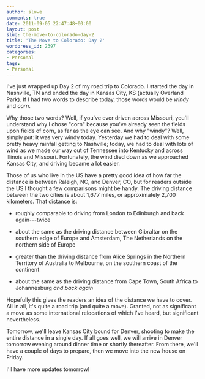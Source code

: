 ```yaml
---
author: slowe
comments: true
date: 2011-09-05 22:47:48+00:00
layout: post
slug: the-move-to-colorado-day-2
title: 'The Move to Colorado: Day 2'
wordpress_id: 2397
categories:
- Personal
tags:
- Personal
---
```


I've just wrapped up Day 2 of my road trip to Colorado. I started the day in Nashville, TN and ended the day in Kansas City, KS (actually Overland Park). If I had two words to describe today, those words would be _windy_ and _corn_.

Why those two words? Well, if you've ever driven across Missouri, you'll  understand why I chose "corn" because you've already seen the fields upon fields of corn, as far as the eye can see. And why "windy"? Well, simply put: it was very windy today. Yesterday we had to deal with some pretty heavy rainfall getting to Nashville; today, we had to deal with lots of wind as we made our way out of Tennessee into Kentucky and across Illinois and Missouri. Fortunately, the wind died down as we approached Kansas City, and driving became a lot easier.

Those of us who live in the US have a pretty good idea of how far the distance is between Raleigh, NC, and Denver, CO, but for readers outside the US I thought a few comparisons might be handy. The driving distance between the two cities is about 1,677 miles, or approximately 2,700 kilometers. That distance is:

* roughly comparable to driving from London to Edinburgh and back again---twice

* about the same as the driving distance between Gibraltar on the southern edge of Europe and Amsterdam, The Netherlands on the northern side of Europe

* greater than the driving distance from Alice Springs in the Northern Territory of Australia to Melbourne, on the southern coast of the continent

* about the same as the driving distance from Cape Town, South Africa to Johannesburg _and back again_

Hopefully this gives the readers an idea of the distance we have to cover. All in all, it's quite a road trip (and quite a move). Granted, not as significant a move as some international relocations of which I've heard, but significant nevertheless.

Tomorrow, we'll leave Kansas City bound for Denver, shooting to make the entire distance in a single day. If all goes well, we will arrive in Denver tomorrow evening around dinner time or shortly thereafter. From there, we'll have a couple of days to prepare, then we move into the new house on Friday.

I'll have more updates tomorrow!
